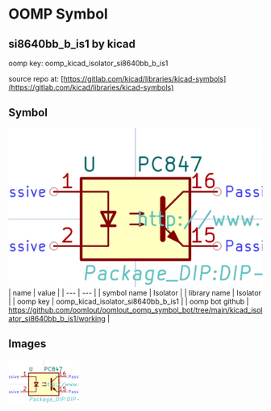 # OOMP Symbol  
## si8640bb_b_is1  by kicad  
  
oomp key: oomp_kicad_isolator_si8640bb_b_is1  
  
source repo at: [https://gitlab.com/kicad/libraries/kicad-symbols](https://gitlab.com/kicad/libraries/kicad-symbols)  
## Symbol  
  
[![working.png](working_600.png)](working.png)  
| name | value | 
| --- | --- | 
| symbol name | Isolator | 
| library name | Isolator | 
| oomp key | oomp_kicad_isolator_si8640bb_b_is1 | 
| oomp bot github | https://github.com/oomlout/oomlout_oomp_symbol_bot/tree/main/kicad_isolator_si8640bb_b_is1/working | 
## Images  
  
[![working.png](working_140.png)](working.png)  
